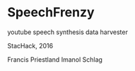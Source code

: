 # SpeechFrenzy

youtube speech synthesis data harvester

StacHack, 2016

Francis Priestland
Imanol Schlag
